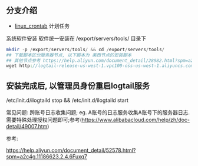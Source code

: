 ## 分支介绍

- [linux_crontab](https://github.com/amoswdh/Linux-Help/tree/linux_crontab) 计划任务


系统软件安装
软件统一安装在 /export/servers/tools/ 目录下

``` php
mkdir -p /export/servers/tools/ && cd /export/servers/tools/
## 下载脚本区分服务器节点, 以下脚本为 美西节点的安装脚本
## 其他节点参考 https://help.aliyun.com/document_detail/28982.html?spm=a2c4g.11186623.2.5.rmdooP#h2-url-3
wget http://logtail-release-us-west-1.vpc100-oss-us-west-1.aliyuncs.com/linux64/logtail.sh -O logtail.sh; chmod 755 logtail.sh; sh logtail.sh install us-west-1_vpc
```

## 安装完成后, 以管理员身份重启logtail服务
/etc/init.d/ilogtaild stop && /etc/init.d/ilogtaild start


常见问题:
跨账号日志收集问题;  eg. A账号的日志服务收集A账号下的服务器日志. 需要特殊处理授权问题即可;参考(https://www.alibabacloud.com/help/zh/doc-detail/49007.htm)

参考:

https://help.aliyun.com/document_detail/52578.html?spm=a2c4g.11186623.2.4.6Fuxq7